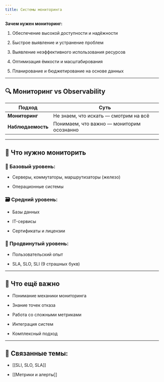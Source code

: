 ```yaml
---
title: Системы мониторинга
---
```


**Зачем нужен мониторинг:**

1. Обеспечение высокой доступности и надёжности

2. Быстрое выявление и устранение проблем

3. Выявление неэффективного использования ресурсов

4. Оптимизация ёмкости и масштабирования

5. Планирование и бюджетирование на основе данных

---

## 🔍 Мониторинг vs Observability

| Подход        | Суть                                    |
|---------------|------------------------------------------|
| **Мониторинг**     | Не знаем, что искать — смотрим на всё       |
| **Наблюдаемость**  | Понимаем, что важно — мониторим осознанно   |

---

## 🔧 Что нужно мониторить

### 🧱 Базовый уровень:

- Серверы, коммутаторы, маршрутизаторы (железо)

- Операционные системы

### 🗃️ Средний уровень:

- Базы данных

- IT-сервисы

- Сертификаты и лицензии

### 🚀 Продвинутый уровень:

- Пользовательский опыт

- SLA, SLO, SLI (9 страшных букв)

---

## 🧠 Что ещё важно

- Понимание механики мониторинга

- Знание точек отказа

- Работа со сложными метриками

- Интеграция систем

- Комплексный подход

---

## 🧩 Связанные темы:

- [[SLI, SLO, SLA]]

- [[Метрики и алерты]]


